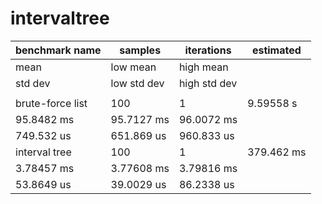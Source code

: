 # intervaltree

| benchmark name   | samples     | iterations   | estimated  |
|------------------|-------------|--------------|------------|
| mean             | low mean    | high mean    |            |
| std dev          | low std dev | high std dev |            |
|                  |             |              |            |
| brute-force list | 100         | 1            | 9.59558 s  |
| 95.8482 ms       | 95.7127 ms  | 96.0072 ms   |            |
| 749.532 us       | 651.869 us  | 960.833 us   |            |
| interval tree    | 100         | 1            | 379.462 ms |
| 3.78457 ms       | 3.77608 ms  | 3.79816 ms   |            |
| 53.8649 us       | 39.0029 us  | 86.2338 us   |            |
